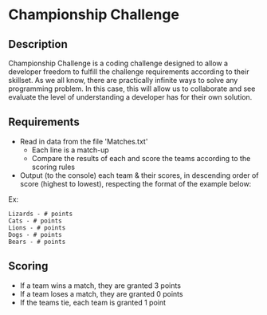 # Championship Challenge

## Description
Championship Challenge is a coding challenge designed to allow a developer freedom to fulfill the challenge requirements according to their skillset. As we all know, there are practically infinite ways to solve any programming problem. In this case, this will allow us to collaborate and see evaluate the level of understanding a developer has for their own solution.

## Requirements
- Read in data from the file 'Matches.txt'
  - Each line is a match-up
  - Compare the results of each and score the teams according to the scoring rules
- Output (to the console) each team & their scores, in descending order of score (highest to lowest), respecting the format of the example below:

Ex:
````
Lizards - # points
Cats - # points
Lions - # points
Dogs - # points
Bears - # points
````


## Scoring
- If a team wins a match, they are granted 3 points
- If a team loses a match, they are granted 0 points
- If the teams tie, each team is granted 1 point
